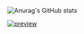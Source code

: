 ![Anurag's GitHub stats](https://github-readme-stats.vercel.app/api?username=kriscarilloxyz&show_icons=true&theme=cobalt&count_private=true)

[![preview](http://media.rhizome.org/blog/8121/ascii.gif)](https://github.com/kriscarilloxyz)
